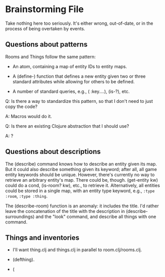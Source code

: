 # Brainstorming File

Take nothing here too seriously.  It's either wrong, out-of-date, or in
the process of being overtaken by events.

## Questions about patterns

Rooms and Things follow the same pattern:

* An atom, containing a map of entity IDs to entity maps.

* A (define-<entity>) function that defines a new entity given two or three
  standard attributes while allowing for others to be defined.

* A number of standard queries, e.g., (<entity> :key....), (is-<entity>?),
  etc.

Q: Is there a way to standardize this pattern, so that I don't need to just
copy the code?

A: Macros would do it.

Q: Is there an existing Clojure abstraction that I should use?

A: ?

## Questions about descriptions

The (describe) command knows how to describe an entity given its map.
But it could also describe something given its keyword; after all, all 
game entity keywords should be unique.  However, there's currently no
way to retrieve an arbitrary entity's map.  There could be, though.
(get-entity kw) could do a cond, (is-room? kw), etc., to retrieve it.
Alternatively, all entities could be stored in a single map, with an
entity type keyword, e.g., `:type :room`, `:type :thing`.

The (describe-room) function is an anomaly: it includes the title.  I'd
rather leave the concatenation of the title with the description in 
(describe-surroundings) and the "look" command, and describe all things
with one command.

## Things and inventories

* I'll want thing.clj and things.clj in parallel to room.clj/rooms.clj.

* (defthing).

* (
